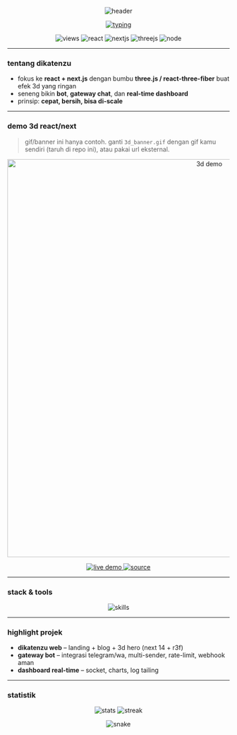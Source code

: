 <!-- header 3d-style -->
<p align="center">
  <img src="https://capsule-render.vercel.app/api?type=waving&height=220&text=dikatenzu&fontAlign=50&fontAlignY=40&color=0:0f2027,50:203a43,100:2c5364&fontColor=ffffff&desc=react%20%7C%20next.js%20%7C%20three.js&descAlign=50&descAlignY=65" alt="header" />
</p>

<!-- typing animation -->
<p align="center">
  <a href="https://github.com/obitoGlory">
    <img src="https://readme-typing-svg.demolab.com?font=JetBrains+Mono&weight=700&size=24&pause=1200&center=true&vCenter=true&random=false&width=900&lines=hallo%2C%20aku%20dikatenzu%20%E2%9C%A8;ngoprek%20react%2C%20next.js%2C%20dan%203d%20three.js;bangun%20microservice%2C%20bot%2C%20dan%20web%20real-time;ngoding%20tiap%20hari%20%F0%9F%9A%80" alt="typing" />
  </a>
</p>

<!-- quick badges -->
<p align="center">
  <img src="https://komarev.com/ghpvc/?username=obitoGlory&label=visitors&style=flat" alt="views" />
  <img src="https://img.shields.io/badge/react-18-61dafb.svg?logo=react&logoColor=000" alt="react" />
  <img src="https://img.shields.io/badge/next.js-14-000000.svg?logo=nextdotjs" alt="nextjs" />
  <img src="https://img.shields.io/badge/three.js-r152-000000.svg?logo=threedotjs" alt="threejs" />
  <img src="https://img.shields.io/badge/node.js-%20-43853d.svg?logo=nodedotjs&logoColor=fff" alt="node" />
</p>

---

### tentang dikatenzu
- fokus ke **react + next.js** dengan bumbu **three.js / react-three-fiber** buat efek 3d yang ringan  
- seneng bikin **bot**, **gateway chat**, dan **real-time dashboard**  
- prinsip: **cepat, bersih, bisa di-scale**  

---

### demo 3d react/next
> gif/banner ini hanya contoh. ganti `3d_banner.gif` dengan gif kamu sendiri (taruh di repo ini), atau pakai url eksternal.
<p align="center">
  <img src="https://raw.githubusercontent.com/obitoGlory/obitoGlory/main/3d_banner.gif" alt="3d demo" width="900" />
</p>

<p align="center">
  <a href="https://YOUR-3D-DEMO-LINK" target="_blank">
    <img src="https://img.shields.io/badge/live%20demo-visit-blue?logo=vercel" alt="live demo" />
  </a>
  <a href="https://github.com/obitoGlory" target="_blank">
    <img src="https://img.shields.io/badge/source-code-black?logo=github" alt="source" />
  </a>
</p>

---

### stack & tools
<p align="center">
  <img src="https://skillicons.dev/icons?i=react,nextjs,threejs,nodejs,express,ts,js,html,css,tailwind,vercel,cloudflare,redis,postgres,mongodb,docker,python,linux,vim,git&perline=10" alt="skills" />
</p>

---

### highlight projek
- **dikatenzu web** – landing + blog + 3d hero (next 14 + r3f)  
- **gateway bot** – integrasi telegram/wa, multi-sender, rate-limit, webhook aman  
- **dashboard real-time** – socket, charts, log tailing  

---

### statistik
<p align="center">
  <img src="https://github-readme-stats.vercel.app/api?username=obitoGlory&show_icons=true&theme=tokyonight" alt="stats" />
  <img src="https://github-readme-streak-stats.herokuapp.com?user=obitoGlory&theme=tokyonight" alt="streak" />
</p>

<!-- snake contribution -->
<p align="center">
  <img src="https://raw.githubusercontent.com/obitoGlory/obitoGlory/output/github-contribution-grid-snake.svg" alt="snake" />
</p>
